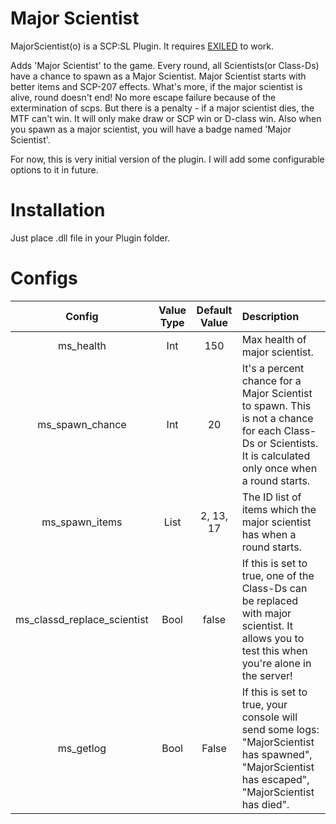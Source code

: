 # Major Scientist

MajorScientist(o) is a SCP:SL Plugin. It requires [EXILED] to work.

Adds 'Major Scientist' to the game. Every round, all Scientists(or Class-Ds) have a chance to spawn as a Major Scientist. Major Scientist starts with better items and SCP-207 effects. What's more, if the major scientist is alive, round doesn't end! No more escape failure because of the extermination of scps. But there is a penalty - if a major scientist dies, the MTF can't win. It will only make draw or SCP win or D-class win.
Also when you spawn as a major scientist, you will have a badge named 'Major Scientist'.

For now, this is very initial version of the plugin. I will add some configurable options to it in future.

# Installation

Just place .dll file in your Plugin folder.

# Configs

| Config        | Value Type | Default Value | Description |
| :-------------: | :---------: | :------: | :--------- |
| ms_health | Int | 150 | Max health of major scientist. |
| ms_spawn_chance | Int | 20 | It's a percent chance for a Major Scientist to spawn. This is not a chance for each Class-Ds or Scientists. It is calculated only once when a round starts. |
| ms_spawn_items | List | 2, 13, 17 | The ID list of items which the major scientist has when a round starts. | 
| ms_classd_replace_scientist | Bool | false | If this is set to true, one of the Class-Ds can be replaced with major scientist. It allows you to test this when you're alone in the server! |
| ms_getlog | Bool | False | If this is set to true, your console will send some logs: "MajorScientist has spawned", "MajorScientist has escaped", "MajorScientist has died". |























[EXILED]: https://github.com/galaxy119/EXILED
